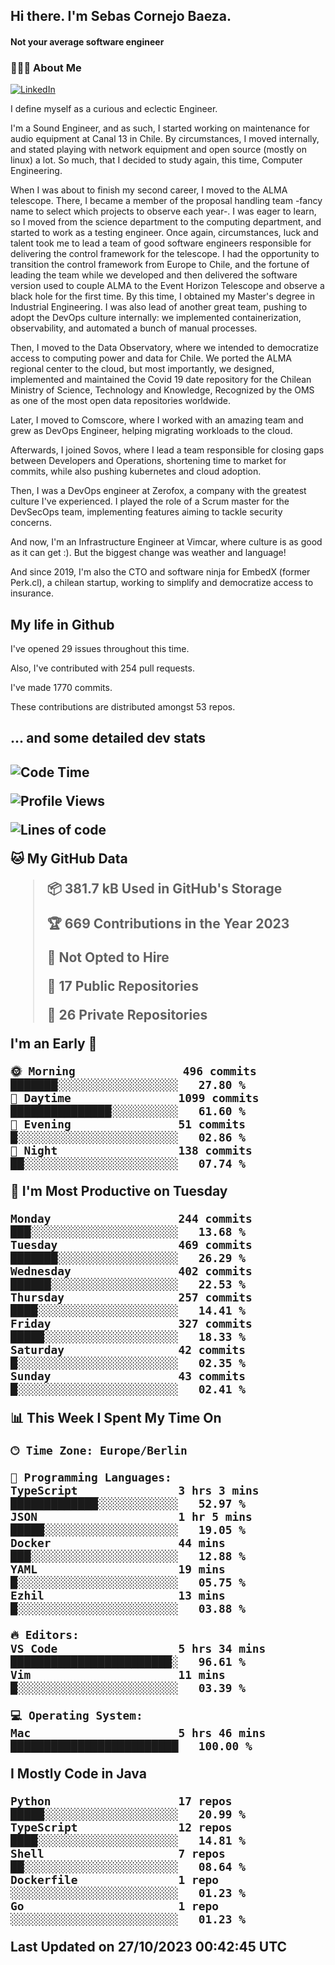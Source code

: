 <h2> Hi there.  I'm Sebas Cornejo Baeza.</h2>
<h4> Not your average software engineer</h4>
<h3> 👨🏻‍💻 About Me </h3>
<a href="http://linkedin.com/in/sebastian-cornejo-baeza/"><img alt="LinkedIn" src="https://img.shields.io/badge/Sebas%20Cornejo%20-informational?style=appveyor&logo=linkedin"></a>


I define myself as a curious and eclectic Engineer.

I'm a Sound Engineer, and as such, I started working on maintenance for audio equipment at Canal 13 in Chile.
By circumstances, I moved internally, and stated playing with network equipment and open source (mostly on linux) 
a lot. So much, that I decided to study again, this time, Computer Engineering.

When I was about to finish my second career, I moved to the ALMA telescope. There, I became a member of the proposal handling team
-fancy name to select which projects to observe each year-. 
I was eager to learn, so I moved from the science department to the computing department, and started to work as 
a testing engineer. Once again, circumstances, luck and talent took me to lead a team of good software engineers 
responsible for delivering the control framework for the telescope. I had the opportunity to transition the control framework from
Europe to Chile, and the fortune of leading the team while we developed and then delivered the software
version used to couple ALMA to the Event Horizon Telescope and observe a black hole for the first time.
By this time, I obtained my Master's degree in Industrial Engineering.
I was also lead of another great team, pushing to adopt the DevOps culture internally: we implemented containerization, observability, and automated a bunch of manual processes.

Then, I moved to the Data Observatory, where we intended to democratize access to computing power
and data for Chile. We ported the ALMA regional center to the cloud, but most importantly, we designed, implemented
and maintained the Covid 19 date repository for the Chilean Ministry of Science, Technology and Knowledge, Recognized by the OMS as one of the most open
data repositories worldwide.

Later, I moved to Comscore, where I worked with an amazing team and grew as DevOps Engineer, helping migrating workloads to the cloud.

Afterwards, I joined Sovos, where I lead a team responsible for closing gaps between Developers and Operations, shortening time to market for commits, while
also pushing kubernetes and cloud adoption.

Then, I was a DevOps engineer at Zerofox, a company with the greatest culture I've experienced. I played the role of a Scrum master for the DevSecOps team,
implementing features aiming to tackle security concerns.

And now, I'm an Infrastructure Engineer at Vimcar, where culture is as good as it can get :). But the biggest change was weather and language!
 
And since 2019, I'm also the CTO and software ninja for EmbedX (former Perk.cl), a chilean startup, working to simplify and democratize access to insurance.

<h2> My life in Github </h2>

I've opened 29 issues throughout this time.

Also, I've contributed with 254 pull requests.

I've made 1770 commits.

These contributions are distributed amongst 53 repos.

<h2>... and some detailed dev stats<h2>

<!--START_SECTION:waka-->
![Code Time](http://img.shields.io/badge/Code%20Time-528%20hrs%2040%20mins-blue)

![Profile Views](http://img.shields.io/badge/Profile%20Views-0-blue)

![Lines of code](https://img.shields.io/badge/From%20Hello%20World%20I%27ve%20Written-898.9%20thousand%20lines%20of%20code-blue)

**🐱 My GitHub Data** 

> 📦 381.7 kB Used in GitHub's Storage 
 > 
> 🏆 669 Contributions in the Year 2023
 > 
> 🚫 Not Opted to Hire
 > 
> 📜 17 Public Repositories 
 > 
> 🔑 26 Private Repositories 
 > 
**I'm an Early 🐤** 

```text
🌞 Morning                496 commits         ███████░░░░░░░░░░░░░░░░░░   27.80 % 
🌆 Daytime                1099 commits        ███████████████░░░░░░░░░░   61.60 % 
🌃 Evening                51 commits          █░░░░░░░░░░░░░░░░░░░░░░░░   02.86 % 
🌙 Night                  138 commits         ██░░░░░░░░░░░░░░░░░░░░░░░   07.74 % 
```
📅 **I'm Most Productive on Tuesday** 

```text
Monday                   244 commits         ███░░░░░░░░░░░░░░░░░░░░░░   13.68 % 
Tuesday                  469 commits         ███████░░░░░░░░░░░░░░░░░░   26.29 % 
Wednesday                402 commits         ██████░░░░░░░░░░░░░░░░░░░   22.53 % 
Thursday                 257 commits         ████░░░░░░░░░░░░░░░░░░░░░   14.41 % 
Friday                   327 commits         █████░░░░░░░░░░░░░░░░░░░░   18.33 % 
Saturday                 42 commits          █░░░░░░░░░░░░░░░░░░░░░░░░   02.35 % 
Sunday                   43 commits          █░░░░░░░░░░░░░░░░░░░░░░░░   02.41 % 
```


📊 **This Week I Spent My Time On** 

```text
🕑︎ Time Zone: Europe/Berlin

💬 Programming Languages: 
TypeScript               3 hrs 3 mins        █████████████░░░░░░░░░░░░   52.97 % 
JSON                     1 hr 5 mins         █████░░░░░░░░░░░░░░░░░░░░   19.05 % 
Docker                   44 mins             ███░░░░░░░░░░░░░░░░░░░░░░   12.88 % 
YAML                     19 mins             █░░░░░░░░░░░░░░░░░░░░░░░░   05.75 % 
Ezhil                    13 mins             █░░░░░░░░░░░░░░░░░░░░░░░░   03.88 % 

🔥 Editors: 
VS Code                  5 hrs 34 mins       ████████████████████████░   96.61 % 
Vim                      11 mins             █░░░░░░░░░░░░░░░░░░░░░░░░   03.39 % 

💻 Operating System: 
Mac                      5 hrs 46 mins       █████████████████████████   100.00 % 
```

**I Mostly Code in Java** 

```text
Python                   17 repos            █████░░░░░░░░░░░░░░░░░░░░   20.99 % 
TypeScript               12 repos            ████░░░░░░░░░░░░░░░░░░░░░   14.81 % 
Shell                    7 repos             ██░░░░░░░░░░░░░░░░░░░░░░░   08.64 % 
Dockerfile               1 repo              ░░░░░░░░░░░░░░░░░░░░░░░░░   01.23 % 
Go                       1 repo              ░░░░░░░░░░░░░░░░░░░░░░░░░   01.23 % 
```




 Last Updated on 27/10/2023 00:42:45 UTC
<!--END_SECTION:waka-->
